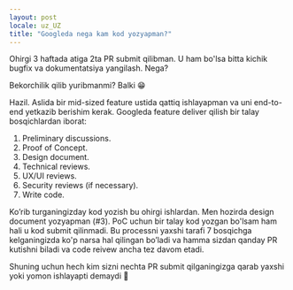 ```yaml
---
layout: post
locale: uz_UZ
title: "Googleda nega kam kod yozyapman?"
---
```


Ohirgi 3 haftada atiga 2ta PR submit qilibman. U ham bo'lsa bitta kichik bugfix va dokumentatsiya yangilash. Nega?

Bekorchilik qilib yuribmanmi? Balki 😁

Hazil. Aslida bir mid-sized feature ustida qattiq ishlayapman va uni end-to-end yetkazib berishim kerak. Googleda feature deliver qilish bir talay bosqichlardan iborat:

1. Preliminary discussions.
2. Proof of Concept.
3. Design document.
4. Technical reviews.
5. UX/UI reviews.
6. Security reviews (if necessary).
7. Write code.

Ko’rib turganingizday kod yozish bu ohirgi ishlardan. Men hozirda design document yozyapman (#3). PoC uchun bir talay kod yozgan bo'lsam ham hali u kod submit qilinmadi. Bu processni yaxshi tarafi 7 bosqichga kelganingizda ko'p narsa hal qilingan bo’ladi va hamma sizdan qanday PR kutishni biladi va code reivew ancha tez davom etadi.

Shuning uchun hech kim sizni nechta PR submit qilganingizga qarab yaxshi yoki yomon ishlayapti demaydi 🙂